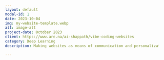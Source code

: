 ```yaml
---
layout: default
modal-id: 1
date: 2023-10-04
img: my-website-template.webp
alt: image-alt
project-date: October 2023
client: https://www.are.na/ai-shappath/vibe-coding-websites
category: Deep Learning
description: Making websites as means of communication and personalization using natural english.

---
```

